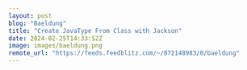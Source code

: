 ```yaml
---
layout: post
blog: "Baeldung"
title: "Create JavaType From Class with Jackson"
date: 2024-02-25T14:33:52Z
image: images/baeldung.png
remote_url: "https://feeds.feedblitz.com/~/872148983/0/baeldung"
---
```


